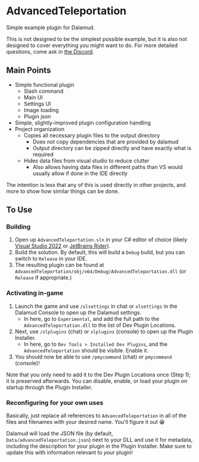 # AdvancedTeleportation

Simple example plugin for Dalamud.

This is not designed to be the simplest possible example, but it is also not designed to cover everything you might want to do. For more detailed questions, come ask in [the Discord](https://discord.gg/3NMcUV5).

## Main Points

* Simple functional plugin
  * Slash command
  * Main UI
  * Settings UI
  * Image loading
  * Plugin json
* Simple, slightly-improved plugin configuration handling
* Project organization
  * Copies all necessary plugin files to the output directory
    * Does not copy dependencies that are provided by dalamud
    * Output directory can be zipped directly and have exactly what is required
  * Hides data files from visual studio to reduce clutter
    * Also allows having data files in different paths than VS would usually allow if done in the IDE directly


The intention is less that any of this is used directly in other projects, and more to show how similar things can be done.

## To Use
### Building

1. Open up `AdvancedTeleportation.sln` in your C# editor of choice (likely [Visual Studio 2022](https://visualstudio.microsoft.com) or [JetBrains Rider](https://www.jetbrains.com/rider/)).
2. Build the solution. By default, this will build a `Debug` build, but you can switch to `Release` in your IDE.
3. The resulting plugin can be found at `AdvancedTeleportation/obj/x64/Debug/AdvancedTeleportation.dll` (or `Release` if appropriate.)

### Activating in-game

1. Launch the game and use `/xlsettings` in chat or `xlsettings` in the Dalamud Console to open up the Dalamud settings.
    * In here, go to `Experimental`, and add the full path to the `AdvancedTeleportation.dll` to the list of Dev Plugin Locations.
2. Next, use `/xlplugins` (chat) or `xlplugins` (console) to open up the Plugin Installer.
    * In here, go to `Dev Tools > Installed Dev Plugins`, and the `AdvancedTeleportation` should be visible. Enable it.
3. You should now be able to use `/pmycommand` (chat) or `pmycommand` (console)!

Note that you only need to add it to the Dev Plugin Locations once (Step 1); it is preserved afterwards. You can disable, enable, or load your plugin on startup through the Plugin Installer.

### Reconfiguring for your own uses

Basically, just replace all references to `AdvancedTeleportation` in all of the files and filenames with your desired name. You'll figure it out 😁

Dalamud will load the JSON file (by default, `Data/advancedTeleportation.json`) next to your DLL and use it for metadata, including the description for your plugin in the Plugin Installer. Make sure to update this with information relevant to _your_ plugin!
